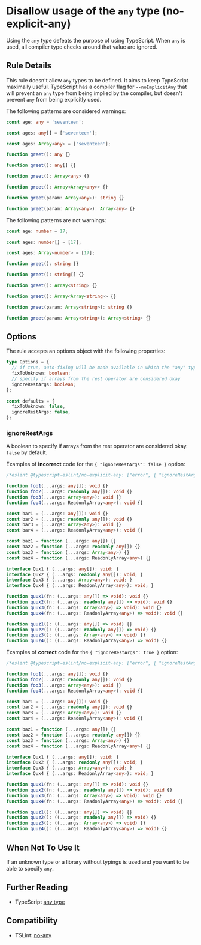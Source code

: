 # Disallow usage of the `any` type (no-explicit-any)

Using the `any` type defeats the purpose of using TypeScript.
When `any` is used, all compiler type checks around that value are ignored.

## Rule Details

This rule doesn't allow `any` types to be defined.
It aims to keep TypeScript maximally useful.
TypeScript has a compiler flag for `--noImplicitAny` that will prevent
an `any` type from being implied by the compiler, but doesn't prevent
`any` from being explicitly used.

The following patterns are considered warnings:

```ts
const age: any = 'seventeen';
```

```ts
const ages: any[] = ['seventeen'];
```

```ts
const ages: Array<any> = ['seventeen'];
```

```ts
function greet(): any {}
```

```ts
function greet(): any[] {}
```

```ts
function greet(): Array<any> {}
```

```ts
function greet(): Array<Array<any>> {}
```

```ts
function greet(param: Array<any>): string {}
```

```ts
function greet(param: Array<any>): Array<any> {}
```

The following patterns are not warnings:

```ts
const age: number = 17;
```

```ts
const ages: number[] = [17];
```

```ts
const ages: Array<number> = [17];
```

```ts
function greet(): string {}
```

```ts
function greet(): string[] {}
```

```ts
function greet(): Array<string> {}
```

```ts
function greet(): Array<Array<string>> {}
```

```ts
function greet(param: Array<string>): string {}
```

```ts
function greet(param: Array<string>): Array<string> {}
```

## Options

The rule accepts an options object with the following properties:

```ts
type Options = {
  // if true, auto-fixing will be made available in which the "any" type is converted to an "unknown" type
  fixToUnknown: boolean;
  // specify if arrays from the rest operator are considered okay
  ignoreRestArgs: boolean;
};

const defaults = {
  fixToUnknown: false,
  ignoreRestArgs: false,
};
```

### ignoreRestArgs

A boolean to specify if arrays from the rest operator are considered okay. `false` by default.

Examples of **incorrect** code for the `{ "ignoreRestArgs": false }` option:

```ts
/*eslint @typescript-eslint/no-explicit-any: ["error", { "ignoreRestArgs": false }]*/

function foo1(...args: any[]): void {}
function foo2(...args: readonly any[]): void {}
function foo3(...args: Array<any>): void {}
function foo4(...args: ReadonlyArray<any>): void {}

const bar1 = (...args: any[]): void {}
const bar2 = (...args: readonly any[]): void {}
const bar3 = (...args: Array<any>): void {}
const bar4 = (...args: ReadonlyArray<any>): void {}

const baz1 = function (...args: any[]) {}
const baz2 = function (...args: readonly any[]) {}
const baz3 = function (...args: Array<any>) {}
const baz4 = function (...args: ReadonlyArray<any>) {}

interface Qux1 { (...args: any[]): void; }
interface Qux2 { (...args: readonly any[]): void; }
interface Qux3 { (...args: Array<any>): void; }
interface Qux4 { (...args: ReadonlyArray<any>): void; }

function quux1(fn: (...args: any[]) => void): void {}
function quux2(fn: (...args: readonly any[]) => void): void {}
function quux3(fn: (...args: Array<any>) => void): void {}
function quux4(fn: (...args: ReadonlyArray<any>) => void): void {}

function quuz1(): ((...args: any[]) => void) {}
function quuz2(): ((...args: readonly any[]) => void) {}
function quuz3(): ((...args: Array<any>) => void) {}
function quuz4(): ((...args: ReadonlyArray<any>) => void) {}
```

Examples of **correct** code for the `{ "ignoreRestArgs": true }` option:

```ts
/*eslint @typescript-eslint/no-explicit-any: ["error", { "ignoreRestArgs": true }]*/

function foo1(...args: any[]): void {}
function foo2(...args: readonly any[]): void {}
function foo3(...args: Array<any>): void {}
function foo4(...args: ReadonlyArray<any>): void {}

const bar1 = (...args: any[]): void {}
const bar2 = (...args: readonly any[]): void {}
const bar3 = (...args: Array<any>): void {}
const bar4 = (...args: ReadonlyArray<any>): void {}

const baz1 = function (...args: any[]) {}
const baz2 = function (...args: readonly any[]) {}
const baz3 = function (...args: Array<any>) {}
const baz4 = function (...args: ReadonlyArray<any>) {}

interface Qux1 { (...args: any[]): void; }
interface Qux2 { (...args: readonly any[]): void; }
interface Qux3 { (...args: Array<any>): void; }
interface Qux4 { (...args: ReadonlyArray<any>): void; }

function quux1(fn: (...args: any[]) => void): void {}
function quux2(fn: (...args: readonly any[]) => void): void {}
function quux3(fn: (...args: Array<any>) => void): void {}
function quux4(fn: (...args: ReadonlyArray<any>) => void): void {}

function quuz1(): ((...args: any[]) => void) {}
function quuz2(): ((...args: readonly any[]) => void) {}
function quuz3(): ((...args: Array<any>) => void) {}
function quuz4(): ((...args: ReadonlyArray<any>) => void) {}
```

## When Not To Use It

If an unknown type or a library without typings is used
and you want to be able to specify `any`.

## Further Reading

- TypeScript [any type](https://www.typescriptlang.org/docs/handbook/basic-types.html#any)

## Compatibility

- TSLint: [no-any](https://palantir.github.io/tslint/rules/no-any/)
